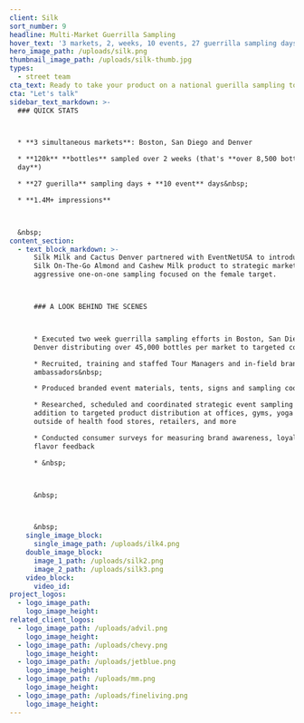```yaml
---
client: Silk
sort_number: 9
headline: Multi-Market Guerrilla Sampling
hover_text: '3 markets, 2, weeks, 10 events, 27 guerrilla sampling days, 120k samples - ask us how we did it!'
hero_image_path: /uploads/silk.png
thumbnail_image_path: /uploads/silk-thumb.jpg
types:
  - street team
cta_text: Ready to take your product on a national guerilla sampling tour?
cta: "Let's talk"
sidebar_text_markdown: >-
  ### QUICK STATS



  * **3 simultaneous markets**: Boston, San Diego and Denver

  * **120k** **bottles** sampled over 2 weeks (that's **over 8,500 bottles per
  day**)

  * **27 guerilla** sampling days + **10 event** days&nbsp;

  * **1.4M+ impressions**



  &nbsp;
content_section:
  - text_block_markdown: >-
      Silk Milk and Cactus Denver partnered with EventNetUSA to introduce the
      Silk On-The-Go Almond and Cashew Milk product to strategic markets through
      aggressive one-on-one sampling focused on the female target.



      ### A LOOK BEHIND THE SCENES



      * Executed two week guerrilla sampling efforts in Boston, San Diego and
      Denver distributing over 45,000 bottles per market to targeted consumers

      * Recruited, training and staffed Tour Managers and in-field brand
      ambassadors&nbsp;

      * Produced branded event materials, tents, signs and sampling coolers

      * Researched, scheduled and coordinated strategic event sampling in
      addition to targeted product distribution at offices, gyms, yoga studios,
      outside of health food stores, retailers, and more

      * Conducted consumer surveys for measuring brand awareness, loyalty and
      flavor feedback

      * &nbsp;



      &nbsp;



      &nbsp;
    single_image_block:
      single_image_path: /uploads/ilk4.png
    double_image_block:
      image_1_path: /uploads/silk2.png
      image_2_path: /uploads/silk3.png
    video_block:
      video_id:
project_logos:
  - logo_image_path:
    logo_image_height:
related_client_logos:
  - logo_image_path: /uploads/advil.png
    logo_image_height:
  - logo_image_path: /uploads/chevy.png
    logo_image_height:
  - logo_image_path: /uploads/jetblue.png
    logo_image_height:
  - logo_image_path: /uploads/mm.png
    logo_image_height:
  - logo_image_path: /uploads/fineliving.png
    logo_image_height:
---
```

